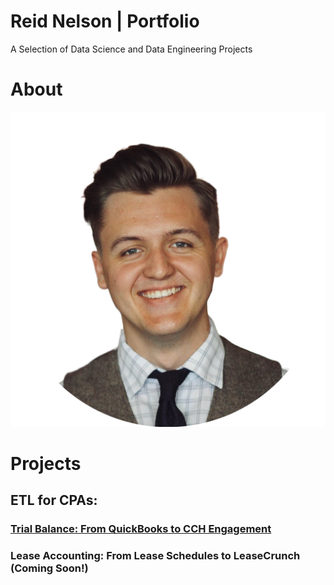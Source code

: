 # Reid Nelson | Portfolio
A Selection of Data Science and Data Engineering Projects

# About
![](/images/profile_image.png)

# Projects

## ETL for CPAs:
### [Trial Balance: From QuickBooks to CCH Engagement](https://github.com/jacxson/Trial-Balance-Formatting)
### Lease Accounting: From Lease Schedules to LeaseCrunch (Coming Soon!) 
